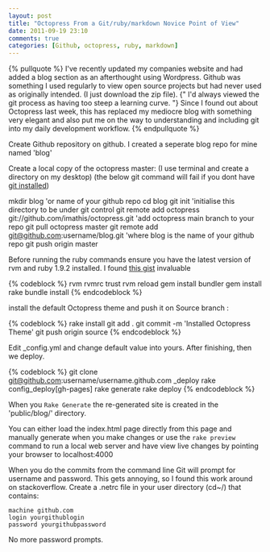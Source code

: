 ```yaml
---
layout: post
title: "Octopress From a Git/ruby/markdown Novice Point of View"
date: 2011-09-19 23:10
comments: true
categories: [Github, octopress, ruby, markdown]
---
```


{% pullquote %}
I've recently updated my companies website and had added a blog section as an afterthought using Wordpress. Github was something I used 
regularly to view open source projects but had never used as originally intended. (I just download the zip file). {" I'd always viewed the 
git process as having too steep a learning curve. "}
Since I found out about Octopress last week, this has replaced my mediocre blog with something very elegant and also put me on the way to 
understanding and including git into my daily development workflow.
{% endpullquote %}

Create Github repository on github. I created a seperate blog repo for mine named 'blog'

Create a local copy of the octopress master: (I use terminal and create a directory on my desktop)
(the below git command will fail if you dont have [git installed](http://git-scm.com/))

mkdir blog 'or name of your github repo
cd blog
git init 'initialise this directory to be under git control
git remote add octopress git://github.com/imathis/octopress.git 'add octopress main branch to your repo 
git pull octopress master 
git remote add git@github.com:username/blog.git 'where blog is the name of your github repo
git push origin master


Before running the ruby commands ensure you have the latest version of rvm and ruby 1.9.2 installed. I found [this gist](https://gist.github.com/1159539) invaluable

{% codeblock %}
rvm rvmrc trust
rvm reload
gem install bundler
gem install rake
bundle install 
{% endcodeblock %}

install the default Octopress theme and push it on Source branch :

{% codeblock %}
rake install
git add .
git commit -m 'Installed Octopress Theme'
git push origin source
{% endcodeblock %}

Edit _config.yml and change default value into yours. After finishing, then we deploy.

{% codeblock %}
git clone git@github.com:username/username.github.com _deploy
rake config_deploy[gh-pages]
rake generate
rake deploy
{% endcodeblock %}


When you ```Rake Generate```
the re-generated site is created in the 'public/blog/' directory.

You can either load the index.html page directly from this page and manually generate when you make changes or use the
```rake preview``` command to run a local web server and have view live changes by pointing your browser to localhost:4000



When you do the commits from the command line Git will prompt for username and password. This gets annoying, so I found this work around on 
stackoverflow. Create a .netrc file in your user directory (cd~/) that contains:

`machine github.com`  
`login yourgithublogin`    
`password yourgithubpassword`    

No more password prompts.
